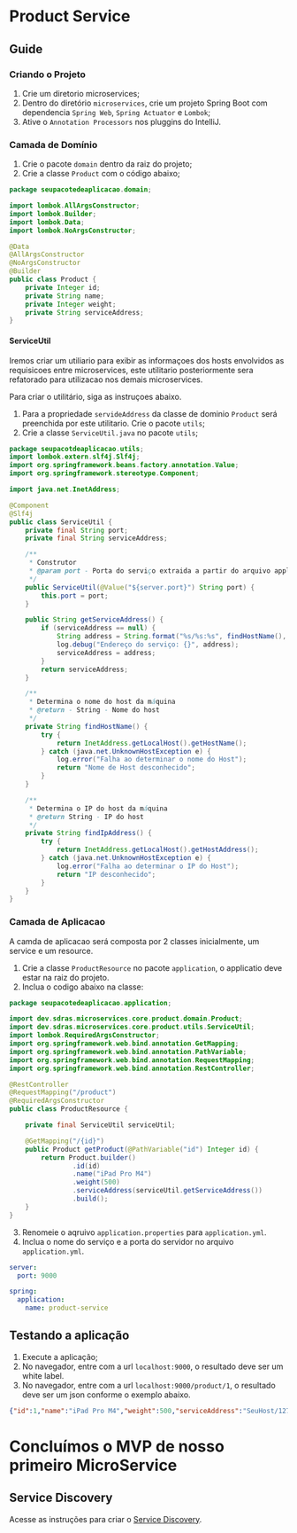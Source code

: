 # Product Service

## Guide

### Criando o Projeto

1. Crie um diretorio microservices;
2. Dentro do diretório `microservices`, crie um projeto Spring Boot com dependencia `Spring Web`, `Spring Actuator` e `Lombok`;
3. Ative o `Annotation Processors` nos pluggins do IntelliJ.

### Camada de Domínio

1. Crie o pacote `domain` dentro da raiz do projeto;
2. Crie a classe `Product` com o código abaixo;

```java
package seupacotedeaplicacao.domain;

import lombok.AllArgsConstructor;
import lombok.Builder;
import lombok.Data;
import lombok.NoArgsConstructor;

@Data
@AllArgsConstructor
@NoArgsConstructor
@Builder
public class Product {
    private Integer id;
    private String name;
    private Integer weight;
    private String serviceAddress;
}

```

#### ServiceUtil

Iremos criar um utiliario para exibir as informaçoes dos hosts envolvidos as requisicoes entre microservices, este utilitario posteriormente sera refatorado para utilizacao nos demais microservices.

Para criar o utilitário, siga as instruçoes abaixo.

1. Para a propriedade `servideAddress` da classe de dominio `Product` será preenchida por este utilitario. Crie o pacote `utils`;
2. Crie a classe `ServiceUtil.java` no pacote `utils`;

```java
package seupacotdeaplicacao.utils;
import lombok.extern.slf4j.Slf4j;
import org.springframework.beans.factory.annotation.Value;
import org.springframework.stereotype.Component;

import java.net.InetAddress;

@Component
@Slf4j
public class ServiceUtil {
    private final String port;
    private final String serviceAddress;

    /**
     * Construtor
     * @param port - Porta do serviço extraida a partir do arquivo application.yml
     */
    public ServiceUtil(@Value("${server.port}") String port) {
        this.port = port;
    }

    public String getServiceAddress() {
        if (serviceAddress == null) {
            String address = String.format("%s/%s:%s", findHostName(), findIpAddress(), port);
            log.debug("Endereço do serviço: {}", address);
            serviceAddress = address;
        }
        return serviceAddress;
    }

    /**
     * Determina o nome do host da máquina
     * @return - String - Nome do host
     */
    private String findHostName() {
        try {
            return InetAddress.getLocalHost().getHostName();
        } catch (java.net.UnknownHostException e) {
            log.error("Falha ao determinar o nome do Host");
            return "Nome de Host desconhecido";
        }
    }

    /**
     * Determina o IP do host da máquina
     * @return String - IP do host
     */
    private String findIpAddress() {
        try {
            return InetAddress.getLocalHost().getHostAddress();
        } catch (java.net.UnknownHostException e) {
            log.error("Falha ao determinar o IP do Host");
            return "IP desconhecido";
        }
    }
}
```

### Camada de Aplicacao

A camda de aplicacao será composta por 2 classes inicialmente, um service  e um resource.

1. Crie a classe `ProductResource` no pacote `application`, o applicatio deve estar na raiz do projeto. 
2. Inclua o codigo abaixo na classe:

```java
package seupacotedeaplicacao.application;

import dev.sdras.microservices.core.product.domain.Product;
import dev.sdras.microservices.core.product.utils.ServiceUtil;
import lombok.RequiredArgsConstructor;
import org.springframework.web.bind.annotation.GetMapping;
import org.springframework.web.bind.annotation.PathVariable;
import org.springframework.web.bind.annotation.RequestMapping;
import org.springframework.web.bind.annotation.RestController;

@RestController
@RequestMapping("/product")
@RequiredArgsConstructor
public class ProductResource {

    private final ServiceUtil serviceUtil;

    @GetMapping("/{id}")
    public Product getProduct(@PathVariable("id") Integer id) {
        return Product.builder()
                .id(id)
                .name("iPad Pro M4")
                .weight(500)
                .serviceAddress(serviceUtil.getServiceAddress())
                .build();
    }
}
```

3. Renomeie o aqruivo `application.properties` para `application.yml`.
4. Inclua o nome do serviço e a porta do servidor no arquivo `application.yml`.

```yaml
server:
  port: 9000

spring:
  application:
    name: product-service
```

## Testando a aplicação

1. Execute a aplicação;
2. No navegador, entre com a url `localhost:9000`, o resultado deve ser um white label.
3. No navegador, entre com a url `localhost:9000/product/1`, o resultado deve ser um json conforme o exemplo abaixo.

```json
{"id":1,"name":"iPad Pro M4","weight":500,"serviceAddress":"SeuHost/127.0.0.1:9000"}
```

# Concluímos o MVP de nosso primeiro MicroService

## Service Discovery

Acesse as instruções para criar o [Service Discovery](../docs/service-discovery.md).
